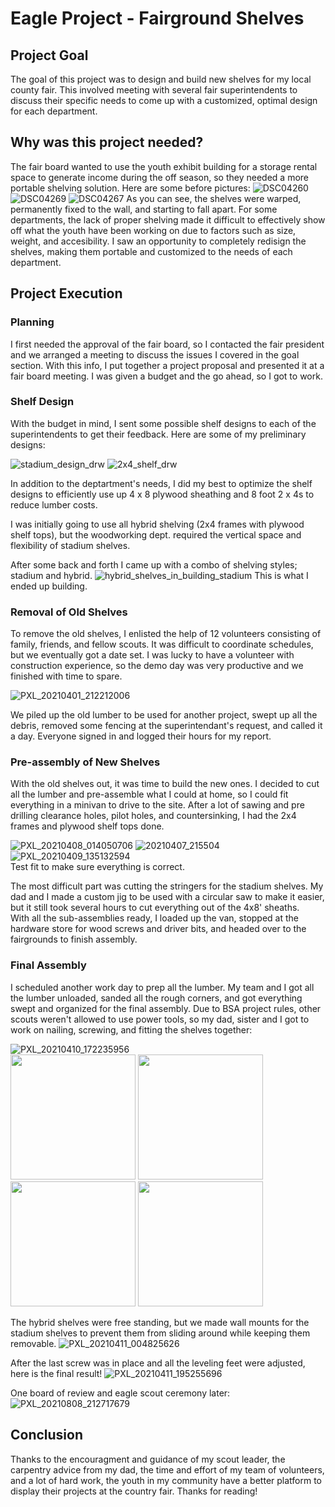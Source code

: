 # Eagle Project - Fairground Shelves

## Project Goal
The goal of this project was to design and build new shelves for my local county fair. This involved meeting with several fair superintendents to discuss their specific needs to come up with a customized, optimal design for each department.

## Why was this project needed?
The fair board wanted to use the youth exhibit building for a storage rental space to generate income during the off season, so they needed a more portable shelving solution. Here are some before pictures:
![DSC04260](https://github.com/pyroinventor/Eagle-Project---Fairground-Shelves/assets/77114423/cb92b126-6c9f-4a29-b332-d08484a5a152)
![DSC04269](https://github.com/pyroinventor/Eagle-Project---Fairground-Shelves/assets/77114423/95a8932c-6e80-4153-a086-51e5fd5ef1dc)
![DSC04267](https://github.com/pyroinventor/Eagle-Project---Fairground-Shelves/assets/77114423/c05a6193-f3fe-4a86-bbc5-2a042a242d38)
As you can see, the shelves were warped, permanently fixed to the wall, and starting to fall apart. For some departments, the lack of proper shelving made it difficult to effectively show off what the youth have been working on due to factors such as size, weight, and accesibility. I saw an opportunity to completely redisign the shelves, making them portable and customized to the needs of each department.

## Project Execution

### Planning
I first needed the approval of the fair board, so I contacted the fair president and we arranged a meeting to discuss the issues I covered in the goal section. With this info, I put together a project proposal and presented it at a fair board meeting. I was given a budget and the go ahead, so I got to work. 

### Shelf Design
With the budget in mind, I sent some possible shelf designs to each of the superintendents to get their feedback. Here are some of my preliminary designs:

![stadium_design_drw](https://github.com/pyroinventor/Eagle-Project---Fairground-Shelves/assets/77114423/615ad712-d3b0-42d5-928c-3df617e407e7)
![2x4_shelf_drw](https://github.com/pyroinventor/Eagle-Project---Fairground-Shelves/assets/77114423/4f5a3696-d77c-43ac-8816-f88df9c9d9f8)

In addition to the deptartment's needs, I did my best to optimize the shelf designs to efficiently use up 4 x 8 plywood sheathing and 8 foot 2 x 4s to reduce lumber costs.

I was initially going to use all hybrid shelving (2x4 frames with plywood shelf tops), but the woodworking dept. required the vertical space and flexibility of stadium shelves.

After some back and forth I came up with a combo of shelving styles; stadium and hybrid. 
![hybrid_shelves_in_building_stadium](https://github.com/pyroinventor/Eagle-Project---Fairground-Shelves/assets/77114423/2af5fb71-599d-41ef-bf0b-c6e0060f96cd)
This is what I ended up building. 

### Removal of Old Shelves
To remove the old shelves, I enlisted the help of 12 volunteers consisting of family, friends, and fellow scouts. It was difficult to coordinate schedules, but we eventually got a date set. I was lucky to have a volunteer with construction experience, so the demo day was very productive and we finished with time to spare.

![PXL_20210401_212212006](https://github.com/pyroinventor/Eagle-Project---Fairground-Shelves/assets/77114423/72ec2fe6-794e-4770-8671-84514b39c51e)

We piled up the old lumber to be used for another project, swept up all the debris, removed some fencing at the superintendant's request, and called it a day. Everyone signed in and logged their hours for my report.

### Pre-assembly of New Shelves
With the old shelves out, it was time to build the new ones. I decided to cut all the lumber and pre-assemble what I could at home, so I could fit everything in a minivan to drive to the site. After a lot of sawing and pre drilling clearance holes, pilot holes, and countersinking, I had the 2x4 frames and plywood shelf tops done. 

![PXL_20210408_014050706](https://github.com/pyroinventor/Eagle-Project---Fairground-Shelves/assets/77114423/9521406f-eded-4d9b-a1ca-7ae575ee4530)
![20210407_215504](https://github.com/pyroinventor/Eagle-Project---Fairground-Shelves/assets/77114423/34b8db9f-8eba-45f5-a467-4ad0a3d11baa)
![PXL_20210409_135132594](https://github.com/pyroinventor/Eagle-Project---Fairground-Shelves/assets/77114423/8fc7aaa8-1dfc-4789-b564-0dcf5f8a96c0) \
Test fit to make sure everything is correct.

The most difficult part was cutting the stringers for the stadium shelves. My dad and I made a custom jig to be used with a circular saw to make it easier, but it still took several hours to cut everything out of the 4x8' sheaths. \
With all the sub-assemblies ready, I loaded up the van, stopped at the hardware store for wood screws and driver bits, and headed over to the fairgrounds to finish assembly.

### Final Assembly 
I scheduled another work day to prep all the lumber. My team and I got all the lumber unloaded, sanded all the rough corners, and got everything swept and organized for the final assembly. Due to BSA project rules, other scouts weren't allowed to use power tools, so my dad, sister and I got to work on nailing, screwing, and fitting the shelves together:

![PXL_20210410_172235956](https://github.com/pyroinventor/Eagle-Project---Fairground-Shelves/assets/77114423/2bb7f1b9-f42f-408d-b787-0da3ed538bdd) \
<img src="https://github.com/pyroinventor/Eagle-Project---Fairground-Shelves/assets/77114423/811b135c-6220-4301-8c3c-e9f559cf845d" width="200"/>
<img src="https://github.com/pyroinventor/Eagle-Project---Fairground-Shelves/assets/77114423/a68eb022-8f74-4fe6-a1d2-527674a157a2" width="200"/>
<img src="https://github.com/pyroinventor/Eagle-Project---Fairground-Shelves/assets/77114423/eb18cac7-6198-4737-87fa-1e1f4ac66058" width="200"/>
<img src="https://github.com/pyroinventor/Eagle-Project---Fairground-Shelves/assets/77114423/df929240-f501-4c55-b727-e5a4aaf733b7" width="200"/> 

The hybrid shelves were free standing, but we made wall mounts for the stadium shelves to prevent them from sliding around while keeping them removable.
![PXL_20210411_004825626](https://github.com/pyroinventor/Eagle-Project---Fairground-Shelves/assets/77114423/edee603e-1465-479c-830a-5f13af182b50)

After the last screw was in place and all the leveling feet were adjusted, here is the final result!
![PXL_20210411_195255696](https://github.com/pyroinventor/Eagle-Project---Fairground-Shelves/assets/77114423/18bf2955-ea7f-484b-bf61-1759a2d60bd4)

One board of review and eagle scout ceremony later: \
![PXL_20210808_212717679](https://github.com/pyroinventor/Eagle-Project---Fairground-Shelves/assets/77114423/8505b959-6685-4964-819b-e6ae02c4d6c5)

## Conclusion

Thanks to the encouragment and guidance of my scout leader, the carpentry advice from my dad, the time and effort of my team of volunteers, and a lot of hard work, the youth in my community have a better platform to display their projects at the country fair. Thanks for reading!


